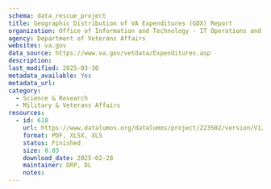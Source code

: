 ```yaml
---
schema: data_rescue_project 
title: Geographic Distribution of VA Expenditures (GDX) Report
organization: Office of Information and Technology - IT Operations and Services (ITOPS)
agency: Department of Veterans Affairs
websites: va.gov
data_source: https://www.va.gov/vetdata/Expenditures.asp
description: 
last_modified: 2025-03-30
metadata_available: Yes
metadata_url: 
category:
  - Science & Research 
  - Military & Veterans Affairs 
resources:
  - id: 618
    url: https://www.datalumos.org/datalumos/project/223502/version/V1/view
    format: PDF, XLSX, XLS
    status: Finished
    size: 0.03
    download_date: 2025-02-28
    maintainer: DRP, DL
    notes: 
---
```


